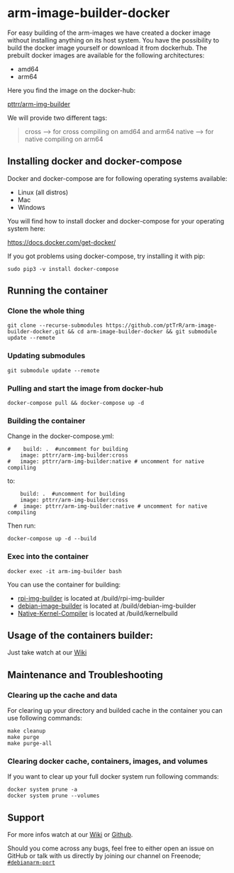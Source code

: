 # arm-image-builder-docker

For easy building of the arm-images we have created a docker image without installing anything on its host system.
You have the possibility to build the docker image yourself or download it from dockerhub.
The prebuilt docker images are available for the following architectures:

* amd64
* arm64

Here you find the image on the docker-hub:

[pttrr/arm-img-builder](https://hub.docker.com/repository/docker/pttrr/arm-img-builder)

We will provide two different tags: 
> cross --> for cross compiling on amd64 and arm64
> native --> for native compiling on arm64

## Installing docker and docker-compose

Docker and docker-compose are for following operating systems available:

* Linux (all distros)
* Mac
* Windows

You will find how to install docker and docker-compose for your operating system here:

https://docs.docker.com/get-docker/

If you got problems using docker-compose, try installing it with pip:

`sudo pip3 -v install docker-compose`


## Running the container

### Clone the whole thing

`git clone --recurse-submodules https://github.com/ptTrR/arm-image-builder-docker.git && cd arm-image-builder-docker && git submodule update --remote`

### Updating submodules
`git submodule update --remote`

### Pulling and start the image from docker-hub

`docker-compose pull && docker-compose up -d`

### Building the container
Change in the docker-compose.yml:
```
#    build: .  #uncomment for building
    image: pttrr/arm-img-builder:cross
#   image: pttrr/arm-img-builder:native # uncomment for native compiling
```
to:
```
    build: .  #uncomment for building
    image: pttrr/arm-img-builder:cross
  #  image: pttrr/arm-img-builder:native # uncomment for native compiling  
```
Then run:

`docker-compose up -d --build`

### Exec into the container

`docker exec -it arm-img-builder bash`

You can use the container for building:

* [rpi-img-builder](https://github.com/pyavitz/rpi-img-builder) is located at /build/rpi-img-builder
* [debian-image-builder](https://github.com/pyavitz/debian-image-builder) is located at /build/debian-img-builder
* [Native-Kernel-Compiler](https://github.com/pyavitz/builddeb) is located at /build/kernelbuild

## Usage of the containers builder:

Just take watch at our [Wiki](https://wiki.arm-image-builder.xyz) 

## Maintenance and Troubleshooting

### Clearing up the cache and data

For clearing up your directory and builded cache in the container you can use following commands:

```
make cleanup
make purge
make purge-all
```
### Clearing docker cache, containers, images, and volumes

If you want to clear up your full docker system run following commands:

```
docker system prune -a
docker system prune --volumes
```

## Support


For more infos watch at our [Wiki](https://wiki.arm-image-builder.xyz/) or [Github](https://github.com/pyavitz).

Should you come across any bugs, feel free to either open an issue on GitHub or talk with us directly by joining our channel on Freenode; [`#debianarm-port`](irc://irc.freenode.net/#debianarm-port)
